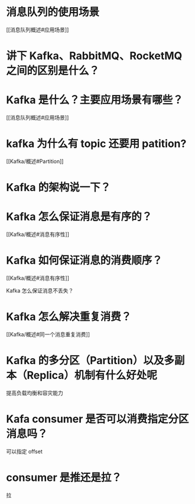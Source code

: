 # 消息队列的使用场景
[[消息队列概述#应用场景]]

# 讲下 Kafka、RabbitMQ、RocketMQ 之间的区别是什么？


# Kafka 是什么？主要应用场景有哪些？
[[消息队列概述#应用场景]]

# kafka 为什么有 topic 还要用 patition?
[[Kafka/概述#Partition]]

# Kafka 的架构说一下？


# Kafka 怎么保证消息是有序的？
[[Kafka/概述#消息有序性]]

# Kafka 如何保证消息的消费顺序？
[[Kafka/概述#消息有序性]]

Kafka 怎么保证消息不丢失？

# Kafka 怎么解决重复消费？
[[Kafka/概述#同一个消息重复消费]]

# Kafka 的多分区（Partition）以及多副本（Replica）机制有什么好处呢
提高负载均衡和容灾能力

# Kafa consumer 是否可以消费指定分区消息吗？
可以指定 offset 

# consumer 是推还是拉？
拉








